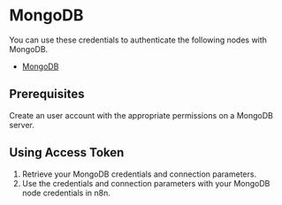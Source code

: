 # MongoDB

You can use these credentials to authenticate the following nodes with MongoDB.

- [MongoDB](/integrations/builtin/app-nodes/n8n-nodes-base.mongodb/)

## Prerequisites

Create an user account with the appropriate permissions on a MongoDB server.

## Using Access Token

1. Retrieve your MongoDB credentials and connection parameters.
2. Use the credentials and connection parameters with your MongoDB node credentials in n8n.
